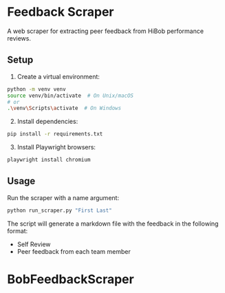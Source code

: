 # Feedback Scraper

A web scraper for extracting peer feedback from HiBob performance reviews.

## Setup

1. Create a virtual environment:

```bash
python -m venv venv
source venv/bin/activate  # On Unix/macOS
# or
.\venv\Scripts\activate  # On Windows
```

2. Install dependencies:

```bash
pip install -r requirements.txt
```

3. Install Playwright browsers:

```bash
playwright install chromium
```

## Usage

Run the scraper with a name argument:

```bash
python run_scraper.py "First Last"
```

The script will generate a markdown file with the feedback in the following format:

- Self Review
- Peer feedback from each team member

# BobFeedbackScraper
